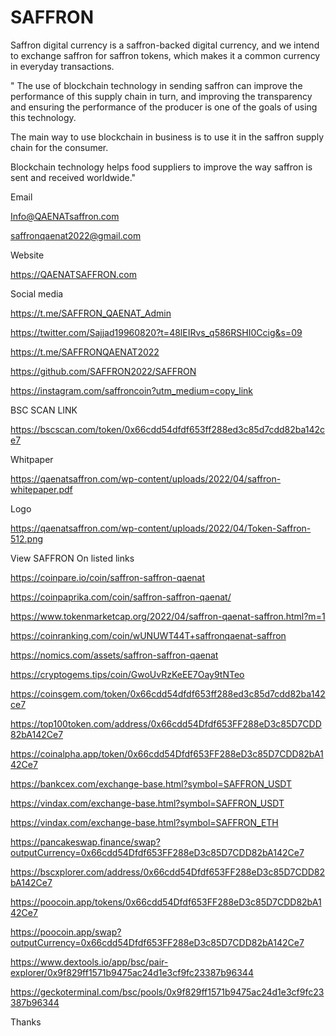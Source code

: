 # SAFFRON


Saffron digital currency is a saffron-backed digital currency, and we intend to exchange saffron for saffron tokens, which makes it a common currency in everyday transactions.

" The use of blockchain technology in sending saffron can improve the performance of this supply chain in turn, and improving the transparency and ensuring the performance of the producer is one of the goals of using this technology.

The main way to use blockchain in business is to use it in the saffron supply chain for the consumer.

Blockchain technology helps food suppliers to improve the way saffron is sent and received worldwide."

Email

Info@QAENATsaffron.com

saffronqaenat2022@gmail.com

Website

https://QAENATSAFFRON.com

Social media

https://t.me/SAFFRON_QAENAT_Admin

https://twitter.com/Sajjad19960820?t=48lEIRvs_q586RSHI0Ccig&s=09

https://t.me/SAFFRONQAENAT2022

https://github.com/SAFFRON2022/SAFFRON

https://instagram.com/saffroncoin?utm_medium=copy_link

BSC SCAN LINK

https://bscscan.com/token/0x66cdd54dfdf653ff288ed3c85d7cdd82ba142ce7

Whitpaper

https://qaenatsaffron.com/wp-content/uploads/2022/04/saffron-whitepaper.pdf

Logo

https://qaenatsaffron.com/wp-content/uploads/2022/04/Token-Saffron-512.png


View SAFFRON On listed links


https://coinpare.io/coin/saffron-saffron-qaenat


https://coinpaprika.com/coin/saffron-saffron-qaenat/


https://www.tokenmarketcap.org/2022/04/saffron-qaenat-saffron.html?m=1


https://coinranking.com/coin/wUNUWT44T+saffronqaenat-saffron


https://nomics.com/assets/saffron-saffron-qaenat


https://cryptogems.tips/coin/GwoUvRzKeEE7Oay9tNTeo


https://coinsgem.com/token/0x66cdd54dfdf653ff288ed3c85d7cdd82ba142ce7


https://top100token.com/address/0x66cdd54Dfdf653FF288eD3c85D7CDD82bA142Ce7


https://coinalpha.app/token/0x66cdd54Dfdf653FF288eD3c85D7CDD82bA142Ce7


https://bankcex.com/exchange-base.html?symbol=SAFFRON_USDT


https://vindax.com/exchange-base.html?symbol=SAFFRON_USDT


https://vindax.com/exchange-base.html?symbol=SAFFRON_ETH


https://pancakeswap.finance/swap?outputCurrency=0x66cdd54Dfdf653FF288eD3c85D7CDD82bA142Ce7


https://bscxplorer.com/address/0x66cdd54Dfdf653FF288eD3c85D7CDD82bA142Ce7


https://poocoin.app/tokens/0x66cdd54Dfdf653FF288eD3c85D7CDD82bA142Ce7


https://poocoin.app/swap?outputCurrency=0x66cdd54Dfdf653FF288eD3c85D7CDD82bA142Ce7


https://www.dextools.io/app/bsc/pair-explorer/0x9f829ff1571b9475ac24d1e3cf9fc23387b96344


https://geckoterminal.com/bsc/pools/0x9f829ff1571b9475ac24d1e3cf9fc23387b96344

Thanks
